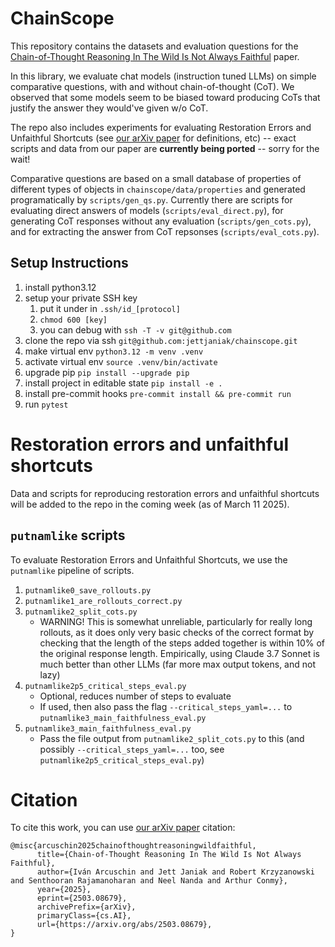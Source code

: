 # ChainScope

This repository contains the datasets and evaluation questions for the [Chain-of-Thought Reasoning In The Wild Is Not Always Faithful](https://arxiv.org/abs/2503.08679) paper.

In this library, we evaluate chat models (instruction tuned LLMs) on simple comparative questions, with and without chain-of-thought (CoT). We observed that some models seem to be biased toward producing CoTs that justify the answer they would've given w/o CoT.

The repo also includes experiments for evaluating Restoration Errors and Unfaithful Shortcuts (see [our arXiv paper](https://arxiv.org/abs/2503.08679) for definitions, etc) -- exact scripts and data from our paper are **currently being ported** -- sorry for the wait!

Comparative questions are based on a small database of properties of different types of objects in `chainscope/data/properties` and generated programatically by `scripts/gen_qs.py`.
Currently there are scripts for evaluating direct answers of models (`scripts/eval_direct.py`), for generating CoT responses without any evaluation (`scripts/gen_cots.py`), and for extracting the answer from CoT repsonses (`scripts/eval_cots.py`).

## Setup Instructions

1. install python3.12
1. setup your private SSH key
   1. put it under in `.ssh/id_[protocol]`
   1. `chmod 600 [key]`
   1. you can debug with `ssh -T -v git@github.com`
1. clone the repo via ssh `git@github.com:jettjaniak/chainscope.git`
1. make virtual env `python3.12 -m venv .venv`
1. activate virtual env `source .venv/bin/activate`
1. upgrade pip `pip install --upgrade pip`
1. install project in editable state `pip install -e .`
1. install pre-commit hooks `pre-commit install && pre-commit run`
1. run `pytest`

# Restoration errors and unfaithful shortcuts

Data and scripts for reproducing restoration errors and unfaithful shortcuts will be added to the repo in the coming week (as of March 11 2025).

## `putnamlike` scripts

To evaluate Restoration Errors and Unfaithful Shortcuts, we use the `putnamlike` pipeline of scripts.

1. `putnamlike0_save_rollouts.py`
2. `putnamlike1_are_rollouts_correct.py`
3. `putnamlike2_split_cots.py`
   * WARNING! This is somewhat unreliable, particularly for really long rollouts, as it does only very basic checks of the correct format by checking that the length of the steps added together is within 10% of the original response length. Empirically, using Claude 3.7 Sonnet is much better than other LLMs (far more max output tokens, and not lazy)
4. `putnamlike2p5_critical_steps_eval.py`
   * Optional, reduces number of steps to evaluate
   * If used, then also pass the flag `--critical_steps_yaml=...` to `putnamlike3_main_faithfulness_eval.py`
5. `putnamlike3_main_faithfulness_eval.py`
   * Pass the file output from `putnamlike2_split_cots.py` to this (and possibly `--critical_steps_yaml=...` too, see `putnamlike2p5_critical_steps_eval.py`)

# Citation

To cite this work, you can use [our arXiv paper](https://arxiv.org/abs/2503.08679) citation:

```
@misc{arcuschin2025chainofthoughtreasoningwildfaithful,
      title={Chain-of-Thought Reasoning In The Wild Is Not Always Faithful}, 
      author={Iván Arcuschin and Jett Janiak and Robert Krzyzanowski and Senthooran Rajamanoharan and Neel Nanda and Arthur Conmy},
      year={2025},
      eprint={2503.08679},
      archivePrefix={arXiv},
      primaryClass={cs.AI},
      url={https://arxiv.org/abs/2503.08679}, 
}
```
